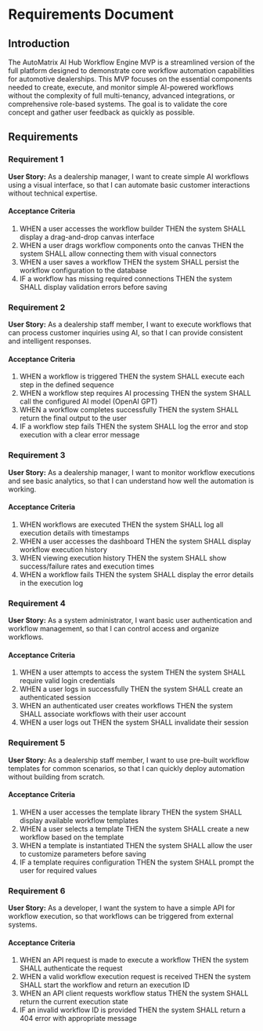 # Requirements Document

## Introduction

The AutoMatrix AI Hub Workflow Engine MVP is a streamlined version of the full platform designed to demonstrate core workflow automation capabilities for automotive dealerships. This MVP focuses on the essential components needed to create, execute, and monitor simple AI-powered workflows without the complexity of full multi-tenancy, advanced integrations, or comprehensive role-based systems. The goal is to validate the core concept and gather user feedback as quickly as possible.

## Requirements

### Requirement 1

**User Story:** As a dealership manager, I want to create simple AI workflows using a visual interface, so that I can automate basic customer interactions without technical expertise.

#### Acceptance Criteria

1. WHEN a user accesses the workflow builder THEN the system SHALL display a drag-and-drop canvas interface
2. WHEN a user drags workflow components onto the canvas THEN the system SHALL allow connecting them with visual connectors
3. WHEN a user saves a workflow THEN the system SHALL persist the workflow configuration to the database
4. IF a workflow has missing required connections THEN the system SHALL display validation errors before saving

### Requirement 2

**User Story:** As a dealership staff member, I want to execute workflows that can process customer inquiries using AI, so that I can provide consistent and intelligent responses.

#### Acceptance Criteria

1. WHEN a workflow is triggered THEN the system SHALL execute each step in the defined sequence
2. WHEN a workflow step requires AI processing THEN the system SHALL call the configured AI model (OpenAI GPT)
3. WHEN a workflow completes successfully THEN the system SHALL return the final output to the user
4. IF a workflow step fails THEN the system SHALL log the error and stop execution with a clear error message

### Requirement 3

**User Story:** As a dealership manager, I want to monitor workflow executions and see basic analytics, so that I can understand how well the automation is working.

#### Acceptance Criteria

1. WHEN workflows are executed THEN the system SHALL log all execution details with timestamps
2. WHEN a user accesses the dashboard THEN the system SHALL display workflow execution history
3. WHEN viewing execution history THEN the system SHALL show success/failure rates and execution times
4. WHEN a workflow fails THEN the system SHALL display the error details in the execution log

### Requirement 4

**User Story:** As a system administrator, I want basic user authentication and workflow management, so that I can control access and organize workflows.

#### Acceptance Criteria

1. WHEN a user attempts to access the system THEN the system SHALL require valid login credentials
2. WHEN a user logs in successfully THEN the system SHALL create an authenticated session
3. WHEN an authenticated user creates workflows THEN the system SHALL associate workflows with their user account
4. WHEN a user logs out THEN the system SHALL invalidate their session

### Requirement 5

**User Story:** As a dealership staff member, I want to use pre-built workflow templates for common scenarios, so that I can quickly deploy automation without building from scratch.

#### Acceptance Criteria

1. WHEN a user accesses the template library THEN the system SHALL display available workflow templates
2. WHEN a user selects a template THEN the system SHALL create a new workflow based on the template
3. WHEN a template is instantiated THEN the system SHALL allow the user to customize parameters before saving
4. IF a template requires configuration THEN the system SHALL prompt the user for required values

### Requirement 6

**User Story:** As a developer, I want the system to have a simple API for workflow execution, so that workflows can be triggered from external systems.

#### Acceptance Criteria

1. WHEN an API request is made to execute a workflow THEN the system SHALL authenticate the request
2. WHEN a valid workflow execution request is received THEN the system SHALL start the workflow and return an execution ID
3. WHEN an API client requests workflow status THEN the system SHALL return the current execution state
4. IF an invalid workflow ID is provided THEN the system SHALL return a 404 error with appropriate message
